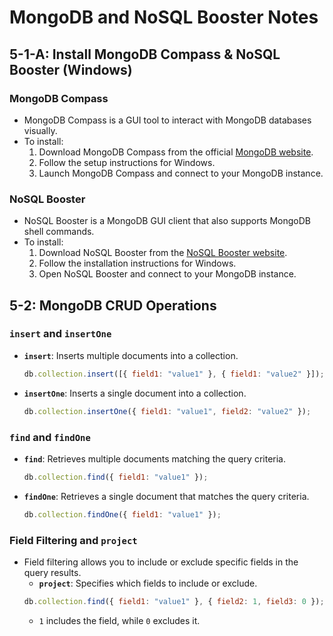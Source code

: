 
# MongoDB and NoSQL Booster Notes

## 5-1-A: Install MongoDB Compass & NoSQL Booster (Windows)

### MongoDB Compass
- MongoDB Compass is a GUI tool to interact with MongoDB databases visually.
- To install:
  1. Download MongoDB Compass from the official [MongoDB website](https://www.mongodb.com/try/download/compass).
  2. Follow the setup instructions for Windows.
  3. Launch MongoDB Compass and connect to your MongoDB instance.

### NoSQL Booster
- NoSQL Booster is a MongoDB GUI client that also supports MongoDB shell commands.
- To install:
  1. Download NoSQL Booster from the [NoSQL Booster website](https://nosqlbooster.com/downloads).
  2. Follow the installation instructions for Windows.
  3. Open NoSQL Booster and connect to your MongoDB instance.


## 5-2: MongoDB CRUD Operations

### `insert` and `insertOne`
- **`insert`**: Inserts multiple documents into a collection.
  ```javascript
  db.collection.insert([{ field1: "value1" }, { field1: "value2" }]);
  ```
- **`insertOne`**: Inserts a single document into a collection.
  ```javascript
  db.collection.insertOne({ field1: "value1", field2: "value2" });
  ```

### `find` and `findOne`
- **`find`**: Retrieves multiple documents matching the query criteria.
  ```javascript
  db.collection.find({ field1: "value1" });
  ```
- **`findOne`**: Retrieves a single document that matches the query criteria.
  ```javascript
  db.collection.findOne({ field1: "value1" });
  ```

### Field Filtering and `project`
- Field filtering allows you to include or exclude specific fields in the query results.
  - **`project`**: Specifies which fields to include or exclude.
  ```javascript
  db.collection.find({ field1: "value1" }, { field2: 1, field3: 0 });
  ```
  - `1` includes the field, while `0` excludes it.
 